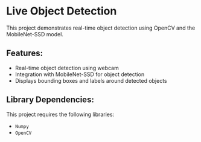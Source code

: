 # Live Object Detection

This project demonstrates real-time object detection using OpenCV and the MobileNet-SSD model.

## Features:
- Real-time object detection using webcam
- Integration with MobileNet-SSD for object detection
- Displays bounding boxes and labels around detected objects

## Library Dependencies:
This project requires the following libraries:

- `Numpy`
- `OpenCV`
